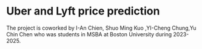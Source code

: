 # Uber and Lyft price prediction
The project is coworked by I-An Chien, Shuo Ming Kuo ,YI-Cheng Chung,Yu Chin Chen who was students in MSBA at Boston University during 2023-2025.
